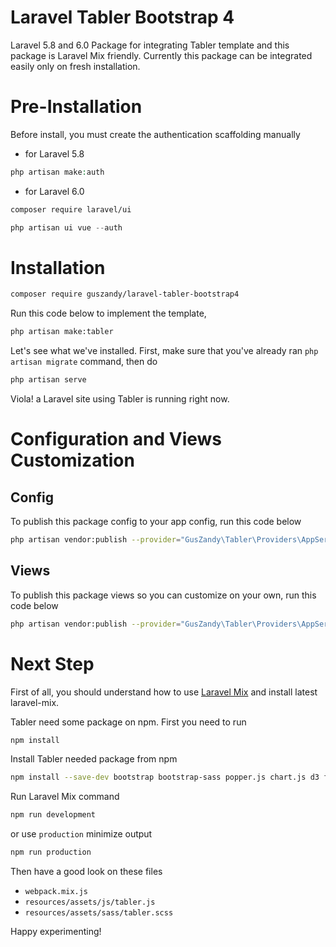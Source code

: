 # Laravel Tabler Bootstrap 4
Laravel 5.8 and 6.0 Package for integrating Tabler template and this package is Laravel Mix friendly. Currently this package can be integrated easily only on fresh installation.

# Pre-Installation
Before install, you must create the authentication scaffolding manually
- for Laravel 5.8
```php
php artisan make:auth
```
- for Laravel 6.0
```bash
composer require laravel/ui
```
```php
php artisan ui vue --auth
```

# Installation
```bash
composer require guszandy/laravel-tabler-bootstrap4
```
Run this code below to implement the template,
```bash
php artisan make:tabler
```
Let's see what we've installed. First, make sure that you've already ran ```php artisan migrate``` command, then do
```bash
php artisan serve
```
Viola! a Laravel site using Tabler is running right now.

# Configuration and Views Customization
## Config
To publish this package config to your app config, run this code below
```bash
php artisan vendor:publish --provider="GusZandy\Tabler\Providers\AppServiceProvider" --tag="config"
```
## Views
To publish this package views so you can customize on your own, run this code below
```bash
php artisan vendor:publish --provider="GusZandy\Tabler\Providers\AppServiceProvider" --tag="views"
```

# Next Step
First of all, you should understand how to use [Laravel Mix](https://laravel.com/docs/mix) and install latest laravel-mix.

Tabler need some package on npm. First you need to run
```bash
npm install
```

Install Tabler needed package from npm
```bash
npm install --save-dev bootstrap bootstrap-sass popper.js chart.js d3 font-awesome jquery-circle-progress jvectormap moment requirejs select2 select2-bootstrap-theme selectize sparkline tabler-ui tablesorter bootstrap-datepicker eonasdan-bootstrap-datetimepicker @ttskch/select2-bootstrap4-theme
```

Run Laravel Mix command
```bash
npm run development
```
or use ```production``` minimize output
```bash
npm run production
```

Then have a good look on these files
- ```webpack.mix.js```
- ```resources/assets/js/tabler.js```
- ```resources/assets/sass/tabler.scss```

Happy experimenting!
